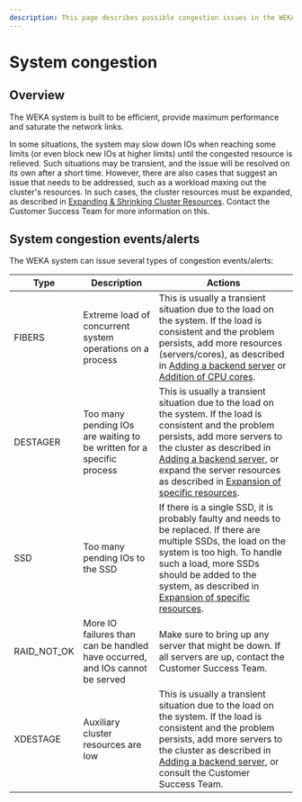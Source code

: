```yaml
---
description: This page describes possible congestion issues in the WEKA system.
---
```


# System congestion

## Overview

The WEKA system is built to be efficient, provide maximum performance and saturate the network links.

In some situations, the system may slow down IOs when reaching some limits (or even block new IOs at higher limits) until the congested resource is relieved. Such situations may be transient, and the issue will be resolved on its own after a short time. However, there are also cases that suggest an issue that needs to be addressed, such as a workload maxing out the cluster's resources. In such cases, the cluster resources must be expanded, as described in [Expanding & Shrinking Cluster Resources](expanding-and-shrinking-cluster-resources/). Contact the Customer Success Team for more information on this.

## System congestion events/alerts

The WEKA system can issue several types of congestion events/alerts:

| **Type**      | **Description**                                                              | **Actions**                                                                                                                                                                                                                                                                                                                                                                                                                                       |
| ------------- | ---------------------------------------------------------------------------- | ------------------------------------------------------------------------------------------------------------------------------------------------------------------------------------------------------------------------------------------------------------------------------------------------------------------------------------------------------------------------------------------------------------------------------------------------- |
| FIBERS        | Extreme load of concurrent system operations on a process                    | This is usually a transient situation due to the load on the system. If the load is consistent and the problem persists, add more resources (servers/cores), as described in [Adding a backend server](expanding-and-shrinking-cluster-resources/stages-in-adding-a-backend-host.md) or [Addition of CPU cores](expanding-and-shrinking-cluster-resources/expansion-of-specific-resources.md#addition-of-only-cpu-cores).                         |
| DESTAGER      | Too many pending IOs are waiting to be written for a specific process        | This is usually a transient situation due to the load on the system. If the load is consistent and the problem persists, add more servers to the cluster as described in [Adding a backend server](expanding-and-shrinking-cluster-resources/stages-in-adding-a-backend-host.md), or expand the server resources as described in [Expansion of specific resources](expanding-and-shrinking-cluster-resources/expansion-of-specific-resources.md). |
| SSD           | Too many pending IOs to the SSD                                              | If there is a single SSD, it is probably faulty and needs to be replaced. If there are multiple SSDs, the load on the system is too high. To handle such a load, more SSDs should be added to the system, as described in  [Expansion of specific resources](expanding-and-shrinking-cluster-resources/expansion-of-specific-resources.md).                                                                                                       |
| RAID\_NOT\_OK | More IO failures than can be handled have occurred, and IOs cannot be served | Make sure to bring up any server that might be down. If all servers are up, contact the Customer Success Team.                                                                                                                                                                                                                                                                                                                                    |
| XDESTAGE      | Auxiliary cluster resources are low                                          | This is usually a transient situation due to the load on the system. If the load is consistent and the problem persists, add more servers to the cluster as described in [Adding a backend server](expanding-and-shrinking-cluster-resources/stages-in-adding-a-backend-host.md), or consult the Customer Success Team.                                                                                                                           |

